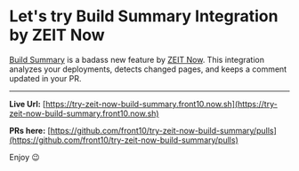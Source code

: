 # Let's try Build Summary Integration by ZEIT Now

[Build Summary](https://zeit.co/blog/build-summary) is a badass new feature by [ZEIT Now](https://zeit.co). This integration analyzes your deployments, detects changed pages, and keeps a comment updated in your PR.

------------------


**Live Url:** [https://try-zeit-now-build-summary.front10.now.sh](https://try-zeit-now-build-summary.front10.now.sh)

**PRs here:** [https://github.com/front10/try-zeit-now-build-summary/pulls](https://github.com/front10/try-zeit-now-build-summary/pulls)

Enjoy 😉
